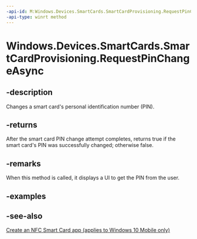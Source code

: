 ```yaml
---
-api-id: M:Windows.Devices.SmartCards.SmartCardProvisioning.RequestPinChangeAsync
-api-type: winrt method
---
```


<!-- Method syntax
public Windows.Foundation.IAsyncOperation<bool> RequestPinChangeAsync()
-->

# Windows.Devices.SmartCards.SmartCardProvisioning.RequestPinChangeAsync

## -description
Changes a smart card's personal identification number (PIN).

## -returns
After the smart card PIN change attempt completes, returns true if the smart card's PIN was successfully changed; otherwise false.

## -remarks
When this method is called, it displays a UI to get the PIN from the user.

## -examples

## -see-also
[Create an NFC Smart Card app (applies to Windows 10 Mobile only)](/windows/uwp/devices-sensors/host-card-emulation)
